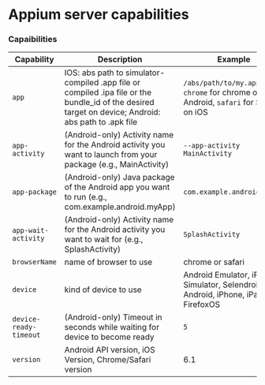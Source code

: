 Appium server capabilities
==========

### Capaibilities

|Capability|Description|Example|
|----|-----------|-------|
|`app`|IOS: abs path to simulator-compiled .app file or compiled .ipa file or the bundle_id of the desired target on device; Android: abs path to .apk file|`/abs/path/to/my.app`, `chrome` for chrome on Android, `safari` for Safari on iOS|
|`app-activity`|(Android-only) Activity name for the Android activity you want to launch from your package (e.g., MainActivity)|`--app-activity MainActivity`|
|`app-package`|(Android-only) Java package of the Android app you want to run (e.g., com.example.android.myApp)|`com.example.android.myApp`|
|`app-wait-activity`|(Android-only) Activity name for the Android activity you want to wait for (e.g., SplashActivity)|`SplashActivity`|
|`browserName`|name of browser to use|chrome or safari|
|`device`|kind of device to use|Android Emulator, iPhone Simulator, Selendroid, Android, iPhone, iPad, or FirefoxOS|
|`device-ready-timeout`|(Android-only) Timeout in seconds while waiting for device to become ready|`5`|
|`version`|Android API version, iOS Version, Chrome/Safari version| 6.1|
